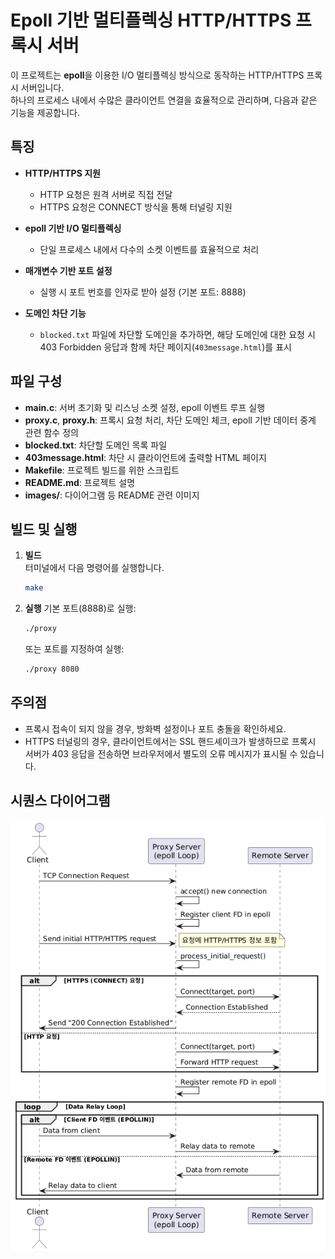 # Epoll 기반 멀티플렉싱 HTTP/HTTPS 프록시 서버

이 프로젝트는 **epoll**을 이용한 I/O 멀티플렉싱 방식으로 동작하는 HTTP/HTTPS 프록시 서버입니다.  
하나의 프로세스 내에서 수많은 클라이언트 연결을 효율적으로 관리하며, 다음과 같은 기능을 제공합니다.

## 특징

- **HTTP/HTTPS 지원**  
  - HTTP 요청은 원격 서버로 직접 전달  
  - HTTPS 요청은 CONNECT 방식을 통해 터널링 지원

- **epoll 기반 I/O 멀티플렉싱**  
  - 단일 프로세스 내에서 다수의 소켓 이벤트를 효율적으로 처리

- **매개변수 기반 포트 설정**  
  - 실행 시 포트 번호를 인자로 받아 설정 (기본 포트: 8888)

- **도메인 차단 기능**  
  - `blocked.txt` 파일에 차단할 도메인을 추가하면, 해당 도메인에 대한 요청 시  
    403 Forbidden 응답과 함께 차단 페이지(`403message.html`)를 표시

## 파일 구성

- **main.c**: 서버 초기화 및 리스닝 소켓 설정, epoll 이벤트 루프 실행  
- **proxy.c**, **proxy.h**: 프록시 요청 처리, 차단 도메인 체크, epoll 기반 데이터 중계 관련 함수 정의  
- **blocked.txt**: 차단할 도메인 목록 파일  
- **403message.html**: 차단 시 클라이언트에 출력할 HTML 페이지  
- **Makefile**: 프로젝트 빌드를 위한 스크립트  
- **README.md**: 프로젝트 설명  
- **images/**: 다이어그램 등 README 관련 이미지

## 빌드 및 실행

1. **빌드**  
   터미널에서 다음 명령어를 실행합니다.
   ```bash
   make
   ```
2. **실행**
   기본 포트(8888)로 실행:
   ```bash
   ./proxy
   ```
   또는 포트를 지정하여 실행:
   ```bash
   ./proxy 8080
   ```

## 주의점
- 프록시 접속이 되지 않을 경우, 방화벽 설정이나 포트 충돌을 확인하세요.
- HTTPS 터널링의 경우, 클라이언트에서는 SSL 핸드셰이크가 발생하므로
  프록시 서버가 403 응답을 전송하면 브라우저에서 별도의 오류 메시지가 표시될 수 있습니다.

## 시퀀스 다이어그램
![image](images/epoll_proxy.png)
